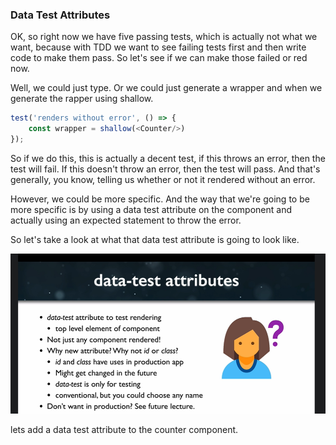 ### Data Test Attributes

OK, so right now we have five passing tests, which is actually not what we want, because with TDD
we want to see failing tests first and then write code to make them pass.
So let's see if we can make those failed or red now.

Well, we could just type.
Or we could just generate a wrapper and when we generate the rapper using shallow.
```js
test('renders without error', () => {
    const wrapper = shallow(<Counter/>)
});
```
So if we do this, this is actually a decent test, if this throws an error, then the test will fail.
If this doesn't throw an error, then the test will pass.
And that's generally, you know, telling us whether or not it rendered without an error.

However, we could be more specific.
And the way that we're going to be more specific is by using a data test attribute on the component
and actually using an expected statement to throw the error.

So let's take a look at what that data test attribute is going to look like.

![Data test attributes](../tutorial-assets/data-test-attributes.png)

lets add a data test attribute to the counter component.
